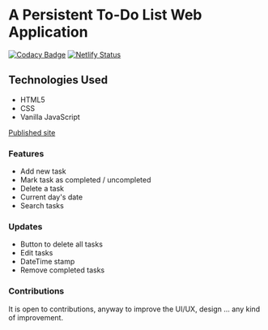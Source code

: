 # A Persistent To-Do List Web Application
[![Codacy Badge](https://api.codacy.com/project/badge/Grade/ab556729e1c34207b49101cadabe4052)](https://app.codacy.com/gh/MorganJay/Persistent-ToDo-App?utm_source=github.com&utm_medium=referral&utm_content=MorganJay/Persistent-ToDo-App&utm_campaign=Badge_Grade)
[![Netlify Status](https://api.netlify.com/api/v1/badges/eaaca0da-83c7-40bb-9aed-675b57e6876f/deploy-status)](https://app.netlify.com/sites/mjpersistenttodoapp/deploys)

## Technologies Used
- HTML5
-   CSS 
-  Vanilla JavaScript

[Published site](https://morganjay.github.io/Persistent-ToDo-App/)

### Features
- Add new task
- Mark task as completed / uncompleted
- Delete a task
- Current day's date
- Search tasks

### Updates
- Button to delete all tasks
- Edit tasks
- DateTime stamp
- Remove completed tasks

### Contributions
It is open to contributions, anyway to improve the UI/UX, design ... any kind of improvement.
